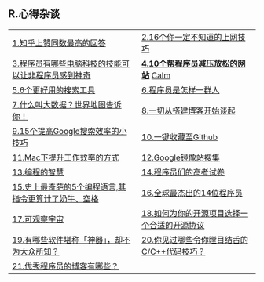 <h2>R.心得杂谈</h2>

<table>
  <tr>
    <td><a href="http://lanbing510.info/2016/04/14/ZhiHu-Good-Answers.html#0-tsina-1-69067-397232819ff9a47a7b7e80a40613cfe1">1.知乎上赞同数最高的回答</a></td>
    <td><a href="http://www.7huoxing.com/?tag=google">2.16个你一定不知道的上网技巧</a></td>
  </tr>
  <tr>
    <td><a href="https://www.zhihu.com/question/30719851">3.程序员有哪些电脑科技的技能可以让非程序员感到神奇</a></td>
    <td>
      <a href="http://bbs.jointforce.com/forum.php?mod=viewthread&amp;tid=16512&amp;page=1&amp;authorid=15434"><strong>4.10个帮程序员减压放松的网站</strong></a>
      <a href="https://www.calm.com/">Calm</a></td>
  </tr>
  <tr>
    <td><a href="http://www.jianshu.com/p/60512cd2b985">5.6个更好用的搜索工具</a></td>
    <td><a href="http://www.cocoachina.com/programmer/20150623/12201.html">6.程序员是怎样一群人</a></td>
  </tr>
  <tr>
    <td><a href="http://www.58maisui.com/2016/05/03/article-87/">7.什么叫大数据？世界地图告诉你！</a></td>
    <td><a href="http://www.figotan.org/2016/03/29/how-to-speed-up-your-blog-using-duplex-git-pages/">8.一切从搭建博客开始谈起</a></td>
  </tr>
  <tr>
    <td><a href="http://sspai.com/34150">9.15个提高Google搜索效率的小技巧</a></td>
    <td><a href="https://segmentfault.com/a/1190000005052495">10.一键收藏至Github</a></td>
  </tr>
  <tr>
    <td><a href="http://mrpeak.cn/blog/mac-efficiency/">11.Mac下提升工作效率的方式</a></td>
    <td><a href="http://www.cocoachina.com/programmer/20150611/12117.html">12.Google镜像站搜集</a></td>
  </tr>
  <tr>
    <td><a href="http://www.yinwang.org/blog-cn/2015/11/21/programming-philosophy">13.编程的智慧</a></td>
    <td><a href="http://mp.weixin.qq.com/s?__biz=MzI5ODE0Mjc4Ng==&amp;mid=2649296519&amp;idx=1&amp;sn=f5a97ee0becb504c61b0143bc3fdcc0d#rd">14.程序员们的高考试卷</a></td>
  </tr>
  <tr>
    <td><a href="http://geek.csdn.net/news/detail/79696">15.史上最奇葩的5个编程语言,其指令更算计了奶牛、空格</a></td>
    <td><a href="http://www.csdn.net/article/2014-07-11/2820615-14-world-best-programmers">16.全球最杰出的14位程序员</a></td>
  </tr>
  <tr>
    <td><a href="http://m.wanga.me/2013/04/Scale2.swf">17.可观察宇宙</a></td>
    <td><a href="http://diycode.cc/topics/164">18.如何为你的开源项目选择一个合适的开源协议</a></td>
  </tr>
  <tr>
    <td><a href="https://www.zhihu.com/question/36546814">19.有哪些软件堪称「神器」，却不为大众所知？</a></td>
    <td><a href="http://www.zhihu.com/question/37692782">20.你见过哪些令你瞠目结舌的C/C++代码技巧？</a></td>
  </tr>
  <tr>
    <td><a href="https://www.zhihu.com/question/19934502">21.优秀程序员的博客有哪些？</a></td>
    <td></td>
  </tr>
</table>
